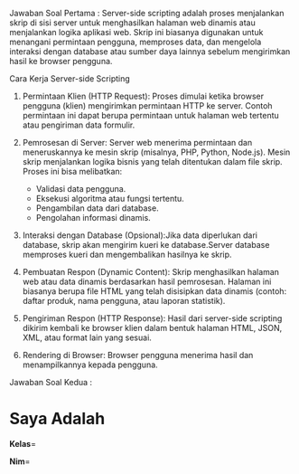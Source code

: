 Jawaban Soal Pertama :
Server-side scripting adalah proses menjalankan skrip di sisi server untuk menghasilkan halaman web dinamis atau menjalankan logika aplikasi web. Skrip ini biasanya digunakan untuk menangani permintaan pengguna, memproses data, dan mengelola interaksi dengan database atau sumber daya lainnya sebelum mengirimkan hasil ke browser pengguna.

Cara Kerja Server-side Scripting
1. Permintaan Klien (HTTP Request): Proses dimulai ketika browser pengguna (klien) mengirimkan permintaan HTTP ke server. Contoh permintaan ini dapat berupa permintaan untuk halaman web tertentu atau pengiriman data formulir.
   
2. Pemrosesan di Server: Server web menerima permintaan dan meneruskannya ke mesin skrip (misalnya, PHP, Python, Node.js). Mesin skrip menjalankan logika bisnis yang telah ditentukan dalam file skrip. Proses ini bisa melibatkan:
   - Validasi data pengguna.
   - Eksekusi algoritma atau fungsi tertentu.
   - Pengambilan data dari database.
   - Pengolahan informasi dinamis.
     
3. Interaksi dengan Database (Opsional):Jika data diperlukan dari database, skrip akan mengirim kueri ke database.Server database memproses kueri dan mengembalikan hasilnya ke skrip.
   
4. Pembuatan Respon (Dynamic Content): Skrip menghasilkan halaman web atau data dinamis berdasarkan hasil pemrosesan. Halaman ini biasanya berupa file HTML yang telah disisipkan data dinamis (contoh: daftar produk, nama pengguna, atau laporan statistik).
   
5. Pengiriman Respon (HTTP Response): Hasil dari server-side scripting dikirim kembali ke browser klien dalam bentuk halaman HTML, JSON, XML, atau format lain yang sesuai.
   
6. Rendering di Browser: Browser pengguna menerima hasil dan menampilkannya kepada pengguna.

Jawaban Soal Kedua :
<?php

$Nim = "312310328";
$nama = "Navrida Rully Anastasya";
$Kelas = "TI.23.CA.1";

?>

<h1>
Saya Adalah 
<?php echo $nama?>
</h1>
<p>
 <strong>Kelas</strong>=<?php echo $Kelas?>
</p>
<p>
 <strong>Nim</strong>=<?php echo $Nim?>
</p>


